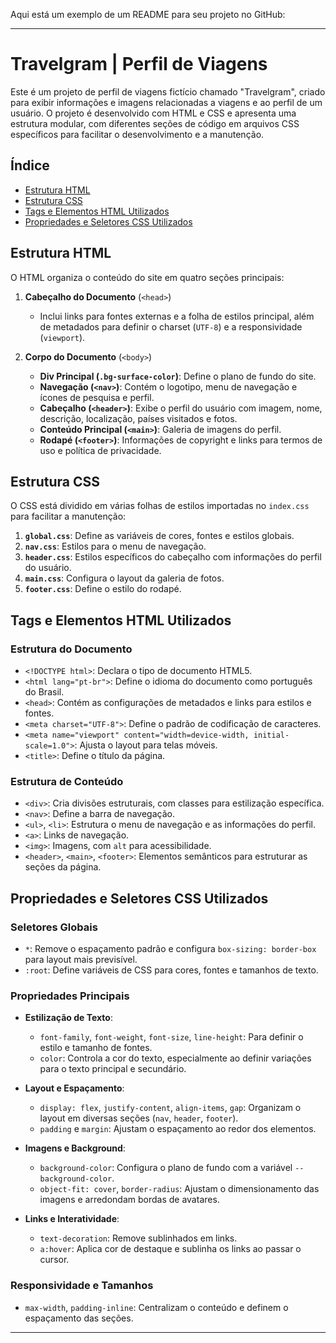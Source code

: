 Aqui está um exemplo de um README para seu projeto no GitHub:

---

# Travelgram | Perfil de Viagens

Este é um projeto de perfil de viagens fictício chamado "Travelgram", criado para exibir informações e imagens relacionadas a viagens e ao perfil de um usuário. O projeto é desenvolvido com HTML e CSS e apresenta uma estrutura modular, com diferentes seções de código em arquivos CSS específicos para facilitar o desenvolvimento e a manutenção.

## Índice

- [Estrutura HTML](#estrutura-html)
- [Estrutura CSS](#estrutura-css)
- [Tags e Elementos HTML Utilizados](#tags-e-elementos-html-utilizados)
- [Propriedades e Seletores CSS Utilizados](#propriedades-e-seletores-css-utilizados)

## Estrutura HTML

O HTML organiza o conteúdo do site em quatro seções principais:

1. **Cabeçalho do Documento** (`<head>`)
    - Inclui links para fontes externas e a folha de estilos principal, além de metadados para definir o charset (`UTF-8`) e a responsividade (`viewport`).
   
2. **Corpo do Documento** (`<body>`)
    - **Div Principal (`.bg-surface-color`)**: Define o plano de fundo do site.
    - **Navegação (`<nav>`)**: Contém o logotipo, menu de navegação e ícones de pesquisa e perfil.
    - **Cabeçalho (`<header>`)**: Exibe o perfil do usuário com imagem, nome, descrição, localização, países visitados e fotos.
    - **Conteúdo Principal (`<main>`)**: Galeria de imagens do perfil.
    - **Rodapé (`<footer>`)**: Informações de copyright e links para termos de uso e política de privacidade.

## Estrutura CSS

O CSS está dividido em várias folhas de estilos importadas no `index.css` para facilitar a manutenção:

1. **`global.css`**: Define as variáveis de cores, fontes e estilos globais.
2. **`nav.css`**: Estilos para o menu de navegação.
3. **`header.css`**: Estilos específicos do cabeçalho com informações do perfil do usuário.
4. **`main.css`**: Configura o layout da galeria de fotos.
5. **`footer.css`**: Define o estilo do rodapé.

## Tags e Elementos HTML Utilizados

### Estrutura do Documento
- `<!DOCTYPE html>`: Declara o tipo de documento HTML5.
- `<html lang="pt-br">`: Define o idioma do documento como português do Brasil.
- `<head>`: Contém as configurações de metadados e links para estilos e fontes.
- `<meta charset="UTF-8">`: Define o padrão de codificação de caracteres.
- `<meta name="viewport" content="width=device-width, initial-scale=1.0">`: Ajusta o layout para telas móveis.
- `<title>`: Define o título da página.

### Estrutura de Conteúdo
- `<div>`: Cria divisões estruturais, com classes para estilização específica.
- `<nav>`: Define a barra de navegação.
- `<ul>`, `<li>`: Estrutura o menu de navegação e as informações do perfil.
- `<a>`: Links de navegação.
- `<img>`: Imagens, com `alt` para acessibilidade.
- `<header>`, `<main>`, `<footer>`: Elementos semânticos para estruturar as seções da página.

## Propriedades e Seletores CSS Utilizados

### Seletores Globais
- `*`: Remove o espaçamento padrão e configura `box-sizing: border-box` para layout mais previsível.
- `:root`: Define variáveis de CSS para cores, fontes e tamanhos de texto.

### Propriedades Principais
- **Estilização de Texto**:
  - `font-family`, `font-weight`, `font-size`, `line-height`: Para definir o estilo e tamanho de fontes.
  - `color`: Controla a cor do texto, especialmente ao definir variações para o texto principal e secundário.

- **Layout e Espaçamento**:
  - `display: flex`, `justify-content`, `align-items`, `gap`: Organizam o layout em diversas seções (`nav`, `header`, `footer`).
  - `padding` e `margin`: Ajustam o espaçamento ao redor dos elementos.

- **Imagens e Background**:
  - `background-color`: Configura o plano de fundo com a variável `--background-color`.
  - `object-fit: cover`, `border-radius`: Ajustam o dimensionamento das imagens e arredondam bordas de avatares.

- **Links e Interatividade**:
  - `text-decoration`: Remove sublinhados em links.
  - `a:hover`: Aplica cor de destaque e sublinha os links ao passar o cursor.

### Responsividade e Tamanhos
- `max-width`, `padding-inline`: Centralizam o conteúdo e definem o espaçamento das seções.

---
